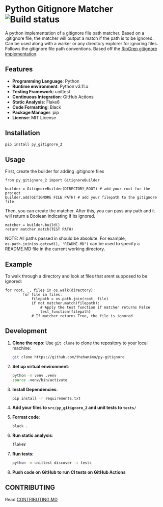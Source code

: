 Python Gitignore Matcher ![Build status](https://github.com/thehanimo/py-gitignore/actions/workflows/python-ci.yaml/badge.svg)
======

A python implementation of a gitignore file path matcher. Based on a .gitignore file, the matcher will output a match if the path is to be ignored. Can be used along with a walker or any directory explorer for ignoring files. Follows the gitignore file path conventions. Based off the [RipGrep gitignore implementation](https://github.com/BurntSushi/ripgrep/tree/master/crates/ignore)

## Features

- **Programming Language**: Python
- **Runtime environment**: Python v3.11.x
- **Testing Framework**: unittest
- **Continuous Integration**: GitHub Actions
- **Static Analysis**: Flake8
- **Code Formatting**: Black
- **Package Manager**: pip
- **License**: MIT License

## Installation
```sh
pip install py_gitignore_2
```

## Usage

First, create the builder for adding .gitignore files

~~~
from py_gitignore_2 import GitignoreBuilder

builder = GitignoreBuilder(DIRECTORY_ROOT) # add your root for the project
builder.add(GITIGNORE FILE PATH) # add your filepath to the gitignore file
~~~

Then, you can create the matcher. After this, you can pass any path and it will return a Boolean indicating if its ignored.

~~~
matcher = builder.build()
return matcher.match(TEST PATH)
~~~

NOTE: All paths passed in should be absolute. For example, `os.path.join(os.getcwd(), "README.MD")` can be used to specify a README.MD file in the current working directory.

## Example

To walk through a directory and look at files that arent supposed to be ignored:

~~~
for root, _, files in os.walk(directory):     
        for file in files:
            filepath = os.path.join(root, file)
            if not matcher.match(filepath):
                # Apply the test function if matcher returns False
                test_function(filepath)
            # If matcher returns True, the file is ignored
~~~



## Development

1. **Clone the repo**: Use `git clone` to clone the repository to your local machine:

   ```sh
   git clone https://github.com/thehanimo/py-gitignore
   ```


2. **Set up virtual environment**: 
   ```sh
   python -m venv .venv
   source .venv/bin/activate
   ```


3. **Install Dependencies**:
   ```sh
   pip install -r requirements.txt
   ```


4. **Add your files to `src/py_gitignore_2` and unit tests to `tests/`**

5. **Format code**:
   ```sh
   black .
   ```


6. **Run static analysis**:
   ```sh
   flake8
   ```


7. **Run tests**:
   ```sh
   python -m unittest discover -s tests
   ```


8. **Push code on GitHub to run CI tests on GitHub Actions**

## CONTRIBUTING
Read [CONTRIBUTING.MD](https://github.com/thehanimo/py-gitignore/blob/main/CONTRIBUTING.MD)




